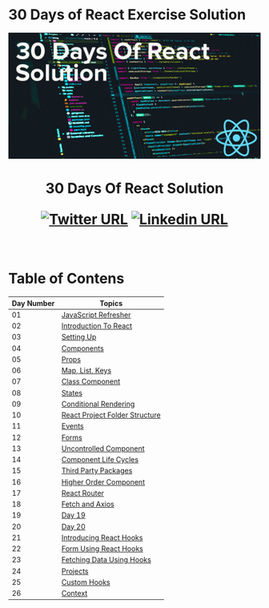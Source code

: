# 30 Days of React Exercise Solution
![Banner image](image/banner.jpg)

<h1 align="center"> 30 Days Of React Solution

[![Twitter URL](https://img.shields.io/twitter/url/https/twitter.com/mlhkrtss.svg?style=social&label=Follow%20%40mlhkrtss)](https://twitter.com/mlhkrtss)
[![Linkedin URL](https://img.shields.io/badge/style--5eba00.svg?label=LinkedIn&logo=linkedin&style=social&label=%20%40melih-karatas2001)](https://www.linkedin.com/in/melih-karatas2001/)

</h1>

<br>

# Table of Contens

| Day Number | Topics
|--- | ---|
|01|[JavaScript Refresher](https://github.com/MelihKrts/30-Days-Of-React-Solution/tree/main/Day_01_Solution_(Javascript_Refresher))| 
|02|[Introduction To React](https://github.com/MelihKrts/30-Days-Of-React-Solution/tree/main/Day_02_Introduction_To_React/Exercise_Solution)|
|03|[Setting Up](https://github.com/MelihKrts/30-Days-Of-React-Solution/tree/main/Day_03_Setting_Up/)|
|04|[Components](https://github.com/MelihKrts/30-Days-Of-React-Solution/tree/main/Day_04_Components)|
|05|[Props](https://github.com/MelihKrts/30-Days-Of-React-Solution/tree/main/Day_05_Props)|
|06|[Map, List, Keys](https://github.com/MelihKrts/30-Days-Of-React-Solution/tree/main/Day_06_Map_Key_List)|
|07|[Class Component](https://github.com/MelihKrts/30-Days-Of-React-Solution/tree/main/Day_07_Class_Component)|
|08|[States](https://github.com/MelihKrts/30-Days-Of-React-Solution/tree/main/Day_08_States)|
|09|[Conditional Rendering](https://github.com/MelihKrts/30-Days-Of-React-Solution/tree/main/Day_09_Conditional_Rendering)|
|10|[React Project Folder Structure](https://github.com/MelihKrts/30-Days-Of-React-Solution/tree/main/Day_10_React_Project_Folder_Structer)|
|11|[Events](https://github.com/MelihKrts/30-Days-Of-React-Solution/tree/main/Day_11_Solution_Event)|
|12|[Forms](https://github.com/MelihKrts/30-Days-Of-React-Solution/tree/main/Day_12_Forms)|
|13|[Uncontrolled Component](https://github.com/MelihKrts/30-Days-Of-React-Solution/tree/main/Day_13_Uncontrolled_Component)|
|14|[Component Life Cycles](https://github.com/MelihKrts/30-Days-Of-React-Solution/tree/main/Day_14_Component_Life_Cycles)|
|15|[Third Party Packages](https://github.com/MelihKrts/30-Days-Of-React-Solution/tree/main/Day_15_Third_Party_Package)|
|16|[Higher Order Component](https://github.com/MelihKrts/30-Days-Of-React-Solution/tree/main/Day_16_Higher_Order_Component)|
|17|[React Router](https://github.com/MelihKrts/30-Days-Of-React-Solution/tree/main/Day_17_React_Router)|
|18|[Fetch and Axios](https://github.com/MelihKrts/30-Days-Of-React-Solution/tree/main/Day_18_Fetch_and_Axios)|
|19|[Day 19](https://github.com/MelihKrts/30-Days-Of-React-Solution/tree/main/Day_19&Day_20)|
|20|[Day 20](https://github.com/MelihKrts/30-Days-Of-React-Solution/tree/main/Day_19&Day_20)|
|21|[Introducing React Hooks](https://github.com/MelihKrts/30-Days-Of-React-Solution/tree/main/Day_21_Introducing_React_Hooks)|
|22|[Form Using React Hooks](https://github.com/MelihKrts/30-Days-Of-React-Solution/tree/main/Day_22_Form_Using_React_Hooks/)|
|23|[Fetching Data Using Hooks](https://github.com/MelihKrts/30-Days-Of-React-Solution/tree/main/Day_23_Fetching_Data_Using_Hooks)|
|24|[Projects](https://github.com/MelihKrts/30-Days-Of-React-Solution/tree/main/Day_24_Projects)|
|25|[Custom Hooks](https://github.com/MelihKrts/30-Days-Of-React-Solution/tree/main/Day_25_Custom_Hooks)|
|26|[Context](https://github.com/MelihKrts/30-Days-Of-React-Solution/tree/main/Day_26_Context)|
